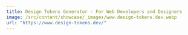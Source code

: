 ```yaml
---
title: Design Tokens Generator - For Web Developers and Designers
image: /src/content/showcase/_images/www.design-tokens.dev.webp
url: "https://www.design-tokens.dev/"
---
```

